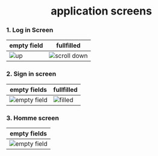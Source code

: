 

<h1 align="center" >
    application screens
</h1>

<h3>1. Log in Screen </h3>

| empty field | fullfilled |
|-------|-------|
|![up](https://github.com/RAYANaouf/note_app/assets/120733474/2c63b13c-01c2-4fca-b176-1950c530a62a) |![scroll down](https://github.com/RAYANaouf/note_app/assets/120733474/e17dc8c6-aa75-43b7-bbe3-094b7c9ca347) |


<h3>2. Sign in screen </h3>


| empty fields | fullfilled |
|-------|-------|
| ![empty field](https://github.com/RAYANaouf/note_app/assets/120733474/1511595c-b91b-421b-8e9f-58f829d2fd4a) | ![filled](https://github.com/RAYANaouf/note_app/assets/120733474/c7835f0c-e981-4405-99b7-31df737cd4c7) |


<h3>3. Homme screen </h3>



| empty fields |
|-------|
| ![empty field](https://github.com/RAYANaouf/note_app/assets/120733474/cec7fdc8-7e50-4e3b-888c-9c6f83564e8d) |
